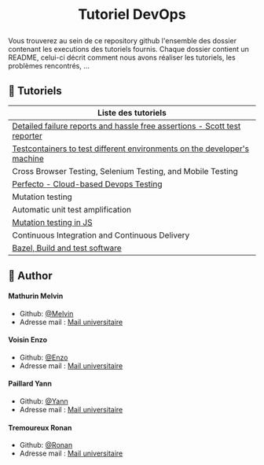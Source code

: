 
# <p align="center">Tutoriel DevOps</p>
  
Vous trouverez au sein de ce repository github l'ensemble des dossier contenant les executions des tutoriels fournis. Chaque dossier contient un README, celui-ci décrit comment nous avons réaliser les tutoriels, les problèmes rencontrés, ...

        
## 🧐 Tutoriels 

| Liste des tutoriels | 
| -------- |  
| [Detailed failure reports and hassle free assertions - Scott test reporter](https://github.com/Payll/DevOps/blob/main/Scott%26JUNIT4) | 
|  [Testcontainers to test different environments on the developer's machine](https://github.com/Payll/DevOps/blob/main/testContainer)    | 
| Cross Browser Testing, Selenium Testing, and Mobile Testing    | 
| [Perfecto - Cloud-based Devops Testing](https://github.com/Payll/DevOps/blob/main/perfecto)| 
| Mutation testing   | 
| Automatic unit test amplification    | 
|[Mutation testing in JS](https://github.com/Payll/DevOps/tree/main/Stryker)|  
| Continuous Integration and Continuous Delivery    | 
|[Bazel, Build and test software ](https://github.com/Payll/DevOps/tree/main/bazel)   | 
       
       
## 🙇 Author
#### Mathurin Melvin
- Github: [@Melvin](https://github.com/ghost-hikaru)
- Adresse mail : [Mail universitaire](melvin.mathurin@etudiant.univ-rennes.fr)

#### Voisin Enzo
- Github: [@Enzo](https://github.com/Slonev0)
- Adresse mail : [Mail universitaire](enzo.voisin@etudiant.univ-rennes.fr)

#### Paillard Yann
- Github: [@Yann](https://github.com/Payll)
- Adresse mail : [Mail universitaire](yann.paillard@etudiant.univ-rennes.fr)

#### Tremoureux Ronan
- Github: [@Ronan](https://github.com/lumi-git)
- Adresse mail : [Mail universitaire](ronan.tremoureux@etudiant.univ-rennes.fr)


       
       
